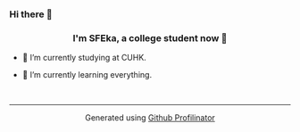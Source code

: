 ### Hi there 👋

<!--
**SFEka/SFEka** is a ✨ _special_ ✨ repository because its `README.md` (this file) appears on your GitHub profile.

Here are some ideas to get you started:

###🔭 I’m currently working on ...
- 🌱 I’m currently learning ...
- 👯 I’m looking to collaborate on ...
- 🤔 I’m looking for help with ...
- 💬 Ask me about ...
- 📫 How to reach me: ...
- 😄 Pronouns: ...
- ⚡ Fun fact: ...
-->
### <div align="center">I'm SFEka, a college student now 👀</div>  
  

- 🔭 I’m currently studying at CUHK.  
  

- 🌱 I’m currently learning everything.  

<br />

----
<div align="center">Generated using <a href="https://profilinator.rishav.dev/" target="_blank">Github Profilinator</a></div>
